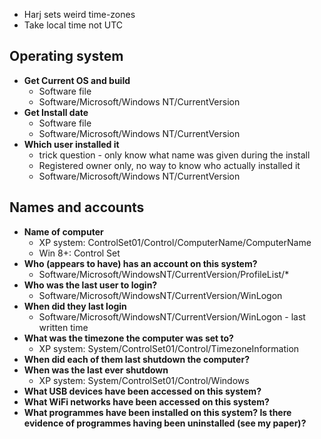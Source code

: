 - Harj sets weird time-zones
- Take local time not UTC
## Operating system
- **Get Current OS and build**
	- Software file
	- Software/Microsoft/Windows NT/CurrentVersion
- **Get Install date**
	- Software file
	- Software/Microsoft/Windows NT/CurrentVersion
- **Which user installed it**
	- trick question - only know what name was given during the install
	- Registered owner only, no way to know who actually installed it
	- Software/Microsoft/Windows NT/CurrentVersion

## Names and accounts
- **Name of computer**
	- XP system: ControlSet01/Control/ComputerName/ComputerName
	- Win 8+: Control Set
- **Who (appears to have) has an account on this system?**
	- Software/Microsoft/WindowsNT/CurrentVersion/ProfileList/*
- **Who was the last user to login?**
	- Software/Microsoft/WindowsNT/CurrentVersion/WinLogon
- **When did they last login**
	- Software/Microsoft/WindowsNT/CurrentVersion/WinLogon - last written time
- **What was the timezone the computer was set to?**
	- XP system: System/ControlSet01/Control/TimezoneInformation
- **When did each of them last shutdown the computer?**
- **When was the last ever shutdown**
	- XP system: System/ControlSet01/Control/Windows
- **What USB devices have been accessed on this system?**
- **What WiFi networks have been accessed on this system?**
- **What programmes have been installed on this system? Is there evidence of programmes having been uninstalled (see my paper)?**